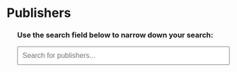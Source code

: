 # Publishers

<h3 id="publisherCount"></h3>
<ul id="publisherList">
<span id="last-month-date"></span>

<h3> Use the search field below to narrow down your search:</h3>

<input type="text" id="publisherSearch" placeholder="Search for publishers..." style="margin-bottom: 20px; width: 100%; padding: 10px; font-size: 16px;">


<ul id="publisherList">
</ul>
